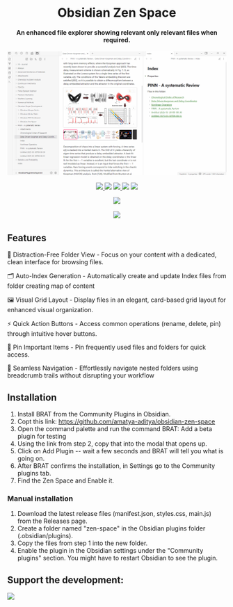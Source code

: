 <h1 align="center">Obsidian Zen Space</h1>
<h4 align="center">An enhanced file explorer showing relevant only relevant files when required.</h4>

<p align="center">
  <img  src="https://github.com/amatya-aditya/obsidian-zen-space/blob/master/assets/zen-space.gif">
</p>





<p align="center">
  <a href="https://github.com/amatya-aditya/obsidian-zen-space/releases/latest">
		<img src="https://img.shields.io/github/v/release/amatya-aditya/obsidian-zen-space?style=flat-square&color=573E7A&label=release">
	</a>
  <img src="https://img.shields.io/github/release-date/amatya-aditya/obsidian-zen-space">
	<a href="https://github.com/amatya-aditya/obsidian-zen-space/blob/main/LICENSE">
		<img src="https://img.shields.io/github/license/amatya-aditya/obsidian-zen-space">
	</a>
	<img src="https://img.shields.io/github/downloads/amatya-aditya/obsidian-zen-space/total">
	<a href="https://github.com/amatya-aditya/obsidian-zen-space/issues">
		<img src="https://img.shields.io/github/issues/amatya-aditya/obsidian-zen-space">
	</a>

</p>

<p align="center">
<a href="https://www.buymeacoffee.com/amatya_aditya"><img src="https://img.buymeacoffee.com/button-api/?text=Buy me a pizza&emoji=🍕&slug=amatya_aditya&button_colour=FFDD00&font_colour=000000&font_family=Cookie&outline_colour=000000&coffee_colour=ffffff" /></a>
</p>


<p align="center">
  <a href="https://youtu.be/G4XB5RM_ZZY" target="_blank">
    <img src="https://upload.wikimedia.org/wikipedia/commons/b/b8/YouTube_play_button_icon_%282013%E2%80%932017%29.svg" 
         style="width: 50px; height: auto; ">
  </a>
</p>


## Features

📁 Distraction-Free Folder View - Focus on your content with a dedicated, clean interface for browsing files.

🗂️ Auto-Index Generation - Automatically create and update Index files from folder creating map of content

🖼️ Visual Grid Layout - Display files in an elegant, card-based grid layout for enhanced visual organization.

⚡ Quick Action Buttons - Access common operations (rename, delete, pin) through intuitive hover buttons.

📌 Pin Important Items - Pin frequently used files and folders for quick access.

🧭 Seamless Navigation - Effortlessly navigate nested folders using breadcrumb trails without disrupting your workflow


## Installation

1. Install BRAT from the Community Plugins in Obsidian.
2. Copt this link: https://github.com/amatya-aditya/obsidian-zen-space
3. Open the command palette and run the command BRAT: Add a beta plugin for testing
4. Using the link from step 2, copy that into the modal that opens up.
5. Click on Add Plugin -- wait a few seconds and BRAT will tell you what is going on.
6. After BRAT confirms the installation, in Settings go to the Community plugins tab.
7. Find the Zen Space and Enable it.


### Manual installation

  1. Download the latest release files (manifest.json, styles.css, main.js) from the Releases page.
  2. Create a folder named "zen-space" in the Obsidian plugins folder (.obsidian/plugins).
  3. Copy the files from step 1 into the new folder.
  4. Enable the plugin in the Obsidian settings under the "Community plugins" section. You might have to restart Obsidian to see the plugin.


## Support the development:

<a href="https://www.buymeacoffee.com/amatya_aditya"><img src="https://img.buymeacoffee.com/button-api/?text=Buy me a pizza&emoji=🍕&slug=amatya_aditya&button_colour=FFDD00&font_colour=000000&font_family=Cookie&outline_colour=000000&coffee_colour=ffffff" /></a>
